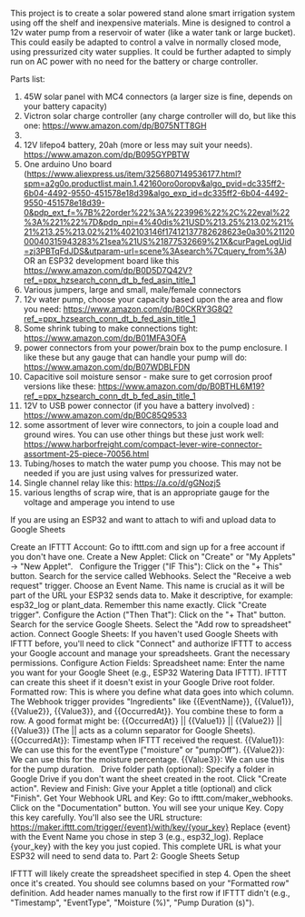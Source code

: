 This project is to create a solar powered stand alone smart irrigation system using off the shelf and inexpensive materials.  Mine is designed to control a 12v water pump from a reservoir of water (like a water tank or large bucket).  This could easily be adapted to control a valve in normally closed mode, using pressurized city water supplies.  It could be further adapted to simply run on AC power with no need for the battery or charge controller.

Parts list:

1.  45W solar panel with MC4 connectors (a larger size is fine, depends on your battery capacity)
2.  Victron solar charge controller (any charge controller will do, but like this one:  https://www.amazon.com/dp/B075NTT8GH
3.  
4.  12V lifepo4 battery, 20ah (more or less may suit your needs).  https://www.amazon.com/dp/B095GYPBTW
5.  One arduino Uno board (https://www.aliexpress.us/item/3256807149536177.html?spm=a2g0o.productlist.main.1.42160oro0oropv&algo_pvid=dc335ff2-6b04-4492-9550-451578e18d39&algo_exp_id=dc335ff2-6b04-4492-9550-451578e18d39-0&pdp_ext_f=%7B%22order%22%3A%223996%22%2C%22eval%22%3A%221%22%7D&pdp_npi=4%40dis%21USD%213.25%213.02%21%21%213.25%213.02%21%402103146f17412137782628623e0a30%2112000040315943283%21sea%21US%21877532669%21X&curPageLogUid=zj3PBTqFdJDS&utparam-url=scene%3Asearch%7Cquery_from%3A)  OR an ESP32 development board like this https://www.amazon.com/dp/B0D5D7Q42V?ref_=ppx_hzsearch_conn_dt_b_fed_asin_title_1 
6.  Various jumpers, large and small, male/female connectors
7.  12v water pump, choose your capacity based upon the area and flow you need:  https://www.amazon.com/dp/B0CKRY3G8Q?ref_=ppx_hzsearch_conn_dt_b_fed_asin_title_1
8. Some shrink tubing to make connections tight:  https://www.amazon.com/dp/B01MFA3OFA
9. power connectors from your power/brain box to the pump enclosure.  I like these but any gauge that can handle your pump will do:  https://www.amazon.com/dp/B07WDBLFDN
10. Capacitive soil moisture sensor - make sure to get corrosion proof versions like these:  https://www.amazon.com/dp/B0BTHL6M19?ref_=ppx_hzsearch_conn_dt_b_fed_asin_title_1
11. 12V to USB power connector (if you have a battery involved) :  https://www.amazon.com/dp/B0C85Q9533
12. some assortment of lever wire connectors, to join a couple load and ground wires.  You can use other things but these just work well:  https://www.harborfreight.com/compact-lever-wire-connector-assortment-25-piece-70056.html
13. Tubing/hoses to match the water pump you choose.  This may not be needed if you are just using valves for pressurized water.
14. Single channel relay like this: https://a.co/d/gGNozj5
15. various lengths of scrap wire, that is an appropriate gauge for the voltage and amperage you intend to use


If you are using an ESP32 and want to attach to wifi and upload data to Google Sheets

Create an IFTTT Account: Go to ifttt.com and sign up for a free account if you don't have one.
Create a New Applet: Click on "Create" or "My Applets" -> "New Applet".   
Configure the Trigger ("IF This"):
Click on the "+ This" button.
Search for the service called Webhooks.
Select the "Receive a web request" trigger.
Choose an Event Name. This name is crucial as it will be part of the URL your ESP32 sends data to. Make it descriptive, for example: esp32_log or plant_data. Remember this name exactly.
Click "Create trigger".
Configure the Action ("Then That"):
Click on the "+ That" button.
Search for the service Google Sheets.
Select the "Add row to spreadsheet" action.
Connect Google Sheets: If you haven't used Google Sheets with IFTTT before, you'll need to click "Connect" and authorize IFTTT to access your Google account and manage your spreadsheets. Grant the necessary permissions.
Configure Action Fields:
Spreadsheet name: Enter the name you want for your Google Sheet (e.g., ESP32 Watering Data IFTTT). IFTTT can create this sheet if it doesn't exist in your Google Drive root folder.
Formatted row: This is where you define what data goes into which column. The Webhook trigger provides "Ingredients" like {{EventName}}, {{Value1}}, {{Value2}}, {{Value3}}, and {{OccurredAt}}. You combine these to form a row. A good format might be: {{OccurredAt}} || {{Value1}} || {{Value2}} || {{Value3}} (The || acts as a column separator for Google Sheets).
{{OccurredAt}}: Timestamp when IFTTT received the request.
{{Value1}}: We can use this for the eventType ("moisture" or "pumpOff").
{{Value2}}: We can use this for the moisture percentage.
{{Value3}}: We can use this for the pump duration.
  
Drive folder path (optional): Specify a folder in Google Drive if you don't want the sheet created in the root.
Click "Create action".
Review and Finish: Give your Applet a title (optional) and click "Finish".
Get Your Webhook URL and Key:
Go to ifttt.com/maker_webhooks.
Click on the "Documentation" button.
You will see your unique Key. Copy this key carefully.
You'll also see the URL structure: https://maker.ifttt.com/trigger/{event}/with/key/{your_key}
Replace {event} with the Event Name you chose in step 3 (e.g., esp32_log).
Replace {your_key} with the key you just copied.
This complete URL is what your ESP32 will need to send data to.
Part 2: Google Sheets Setup

IFTTT will likely create the spreadsheet specified in step 4.
Open the sheet once it's created. You should see columns based on your "Formatted row" definition. Add header names manually to the first row if IFTTT didn't (e.g., "Timestamp", "EventType", "Moisture (%)", "Pump Duration (s)").
